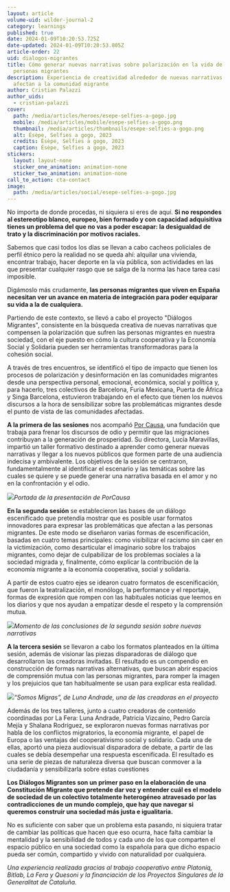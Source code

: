 ```yaml
---
layout: article
volume-uid: wilder-journal-2
category: learnings
published: true
date: 2024-01-09T10:20:53.725Z
date-updated: 2024-01-09T10:20:53.805Z
article-order: 22
uid: dialogos-migrantes
title: Cómo generar nuevas narrativas sobre polarización en la vida de las
  personas migrantes
description: Experiencia de creatividad alrededor de nuevas narrativas que
  afectan a la comunidad migrante
author: Cristian Palazzi
author_uids:
  - cristian-palazzi
cover:
  path: /media/articles/heroes/esepe-selfies-a-gogo.jpg
  mobile: /media/articles/mobile/esepe-selfies-a-gogo.png
  thumbnail: /media/articles/thumbnails/esepe-selfies-a-gogo.png
  alt: Ésèpe, Selfies a gogo, 2023
  credits: Ésèpe, Selfies a gogo, 2023
  caption: Ésèpe, Selfies a gogo, 2023
stickers:
  layout: layout-none
  sticker_one_animation: animation-none
  sticker_two_animation: animation-none
call_to_action: cta-contact
image:
  path: /media/articles/social/esepe-selfies-a-gogo.jpg
---
```

No importa de donde procedas, ni siquiera si eres de aquí. **Si no respondes al estereotipo blanco, europeo, bien formado y con capacidad adquisitiva tienes un problema del que no vas a poder escapar: la desigualdad de trato y la discriminación por motivos raciales.**

Sabemos que casi todos los días se llevan a cabo cacheos policiales de perfil étnico pero la realidad no se queda ahí: alquilar una vivienda, encontrar trabajo, hacer deporte en la vía pública, son actividades en las que presentar cualquier rasgo que se salga de la norma las hace tarea casi imposible.

Digámoslo más crudamente, **las personas migrantes que viven en España necesitan ver un avance en materia de integración para poder equiparar su vida a la de cualquiera.**

Partiendo de este contexto, se llevó a cabo el proyecto "Diálogos Migrantes", consistente en la búsqueda creativa de nuevas narrativas que compensen la polarización que sufren las personas migrantes en nuestra sociedad, con el eje puesto en cómo la cultura cooperativa y la Economía Social y Solidaria pueden ser herramientas transformadoras para la cohesión social.

A través de tres encuentros, se identificó el tipo de impacto que tienen los procesos de polarización y desinformación en las comunidades migrantes desde una perspectiva personal, emocional, económica, social y política y, para hacerlo, tres colectivos de Barcelona, Furia Mexicana, Puerta de África y Singa Barcelona, estuvieron trabajando en el efecto que tienen los nuevos discursos a la hora de sensibilizar sobre las problemáticas migrantes desde el punto de vista de las comunidades afectadas.

**A la primera de las sesiones** nos acompañó [Por Causa](https://porcausa.org/), una fundación que trabaja para frenar los discursos de odio y permitir que las migraciones contribuyan a la generación de prosperidad. Su directora, Lucía Maravillas, impartió un taller formativo destinado a aprender como generar nuevas narrativas y llegar a los nuevos públicos que formen parte de una audiencia indecisa y ambivalente. Los objetivos de la sesión se centraron, fundamentalmente al identificar el escenario y las temáticas sobre las cuales se quiere y se puede generar una narrativa basada en el amor y no en la confrontación y el odio.

![](https://lh7-us.googleusercontent.com/G7tY5pn0-aQmcLk1ibJfXWP8KG7MveB_8VVDSEQTJSqPmOEzPDEwambVqiWQU9tx5eMm2kGJ2sCfv-wgvjhCbVtFtr3RFnfyBOojZRsrI2pmeMFNA_dsdWDrh0zanbzu-ZFf0NLuE9hE4CDHEXCjBGY)*Portada de la presentación de PorCausa*

**En la segunda sesión** se establecieron las bases de un diálogo escenificado que pretendía mostrar que es posible usar formatos innovadores para expresar las problemáticas que afectan a las personas migrantes. De este modo se diseñaron varias formas de escenificación, basadas en cuatro temas principales: como visibilizar el racismo sin caer en la victimización, como desarticular el imaginario sobre los trabajos migrantes, como dejar de culpabilizar de los problemas sociales a la sociedad migrada y, finalmente, cómo explicar la contribución de la economía migrante a la economía cooperativa, social y solidaria.

A partir de estos cuatro ejes se idearon cuatro formatos de escenificación, que fueron la teatralización, el monólogo, la performance y el reportaje, formas de expresión que rompen con las habituales noticias que leemos en los diarios y que nos ayudan a empatizar desde el respeto y la comprensión mutua.

![](https://lh7-us.googleusercontent.com/QvZuuqa0zo0qSSrRQkDTiJA3a0V03mvEOQJOnyG3_S47XsUEsoyiZCMQPNaai0i-26vsyn3NcVdSJZZVhCVHBIw8bUtVL3_nmt2jZvIcC5OejstRocZ8kTyWqINsc6cnbiGdLJVnR8XANKUB7U0-ND8)*Momento de las conclusiones de la segunda sesión sobre nuevas narrativas*

**A la tercera sesión** se llevaron a cabo los formatos planteados en la última sesión, además de visionar las piezas disparadoras de diálogo que desarrollaron las creadoras invitadas. El resultado es un compendio en construcción de formas narrativas alternativas, que buscan abrir espacios de comprensión mutua con las personas migrantes, para romper la imagen y los prejuicios que tan habitualmente se usan para explicar esta realidad.

![](https://lh7-us.googleusercontent.com/04fMfhtphn2l4WCl0KiYfYKAjbwVNmOuobsAjxYMCcfwVyVe7umCyGcbvHaWXgnIKz4dClGukKPApJfcj6eDNda6IRAWmt3TJ-ylbJ62Smlf4Y6VQ7BI7ZCbJEBtS9ID8OFHju7R-NySOF6k_3dZ2Z4)*“Somos Migras”, de Luna Andrade, una de las creadoras en el proyecto*

Además de los tres talleres, junto a cuatro creadoras de contenido coordinadas por La Fera: Luna Andrade, Patricia Vizcaíno, Pedro García Mejía y Shalana Rodríguez, se exploraron nuevas formas narrativas por habla de los conflictos migratorios, la economía migrante, el papel de Europa o las ventajas del cooperativismo social y solidario. Cada una de ellas, aportó una pieza audiovisual disparadora de debate, a partir de las cuales se debía desempeñar una respuesta escenificada. El resultado es una serie de piezas de naturaleza diversa que buscan conmover a la ciudadanía y sensibilizarla sobre estas cuestiones

**Los Diálogos Migrantes son un primer paso en la elaboración de una Constitución Migrante que pretende dar voz y entender cuál es el modelo de sociedad de un colectivo totalmente heterogéneo atravesado por las contradicciones de un mundo complejo, que hay que navegar si queremos construir una sociedad más justa e igualitaria.**

No es suficiente con saber que un problema esta pasando, ni siquiera tratar de cambiar las políticas que hacen que eso ocurra, hace falta cambiar la mentalidad y la sensibilidad de todos y cada uno de los que comparten el espacio público en una sociedad como la española para que dicho espacio pueda ser común, compartido y vivido con naturalidad por cualquiera.

*Una experiencia realizada gracias al trabajo cooperativo entre Platoniq, Bitlab, La Fera y Quesoni y la financiación de los Proyectos Singulares de la Generalitat de Cataluña.*
